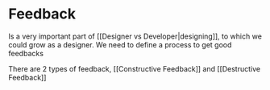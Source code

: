 # Feedback
Is a very important part of [[Designer vs Developer|designing]], to which we could grow as a designer. We need to define a process to get good feedbacks

There are 2 types of feedback, [[Constructive Feedback]] and [[Destructive Feedback]]